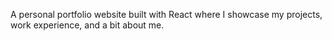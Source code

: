 A personal portfolio website built with React where I showcase my projects, work experience, and a bit about me.
